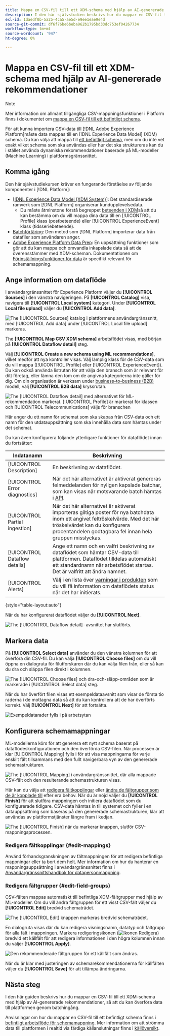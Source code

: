 ```yaml
---
title: Mappa en CSV-fil till ett XDM-schema med hjälp av AI-genererade Recommendations
description: I den här självstudien beskrivs hur du mappar en CSV-fil till ett XDM-schema med hjälp av AI-genererade rekommendationer.
exl-id: 1daedf0b-5a25-4ca5-ae5d-e9ee1eae9e4d
source-git-commit: df6f76be6beba962b1795bd33dc753ef04267734
workflow-type: tm+mt
source-wordcount: '947'
ht-degree: 0%

---
```


# Mappa en CSV-fil till ett XDM-schema med hjälp av AI-genererade rekommendationer

>[!NOTE]
>
>Mer information om allmänt tillgängliga CSV-mappningsfunktioner i Platform finns i dokumentet om [mappa en CSV-fil till ett befintligt schema](./existing-schema.md).

För att kunna importera CSV-data till [!DNL Adobe Experience Platform]måste data mappas till en [!DNL Experience Data Model] (XDM) schema. Du kan välja att mappa till [ett befintligt schema](./existing-schema.md), men om du inte vet exakt vilket schema som ska användas eller hur det ska struktureras kan du i stället använda dynamiska rekommendationer baserade på ML-modeller (Machine Learning) i plattformsgränssnittet.

## Komma igång

Den här självstudiekursen kräver en fungerande förståelse av följande komponenter i [!DNL Platform]:

* [[!DNL Experience Data Model (XDM System)]](../../../xdm/home.md): Det standardiserade ramverk som [!DNL Platform] organiserar kundupplevelsedata.
   * Du måste åtminstone förstå begreppet [beteenden i XDM](../../../xdm/home.md#data-behaviors)så att du kan bestämma om du vill mappa dina data till en [!UICONTROL Profile] klass (postbeteende) eller [!UICONTROL ExperienceEvent] klass (tidsseriebeteende).
* [Batchförtäring](../../batch-ingestion/overview.md): Den metod som [!DNL Platform] importerar data från datafiler som användaren anger.
* [Adobe Experience Platform Data Prep](../../batch-ingestion/overview.md): En uppsättning funktioner som gör att du kan mappa och omvandla inkapslade data så att de överensstämmer med XDM-scheman. Dokumentationen om [Förinställningsfunktioner för data](../../../data-prep/functions.md) är specifikt relevant för schemamappning.

## Ange information om dataflöde

I användargränssnittet för Experience Platform väljer du **[!UICONTROL Sources]** i den vänstra navigeringen. På **[!UICONTROL Catalog]** visa, navigera till **[!UICONTROL Local system]** kategori. Under **[!UICONTROL Local file upload]** väljer du **[!UICONTROL Add data]**.

![The [!UICONTROL Sources] katalog i plattformens användargränssnitt, med [!UICONTROL Add data] under [!UICONTROL Local file upload] markeras.](../../images/tutorials/map-csv-recommendations/local-file-upload.png)

The **[!UICONTROL Map CSV XDM schema]** arbetsflödet visas, med början på **[!UICONTROL Dataflow detail]** steg.

Välj **[!UICONTROL Create a new schema using ML recommendations]**, vilket medför att nya kontroller visas. Välj lämplig klass för de CSV-data som du vill mappa ([!UICONTROL Profile] eller [!UICONTROL ExperienceEvent]). Du kan också använda listrutan för att välja den bransch som är relevant för ditt företag, eller lämna den tom om de angivna kategorierna inte gäller för dig. Om din organisation är verksam under [business-to-business (B2B)](../../../xdm/tutorials/relationship-b2b.md) modell, välj **[!UICONTROL B2B data]** kryssrutan.

![The [!UICONTROL Dataflow detail] med alternativet för ML-rekommendation markerat. [!UICONTROL Profile] är markerat för klassen och [!UICONTROL Telecommunications] väljs för branschen](../../images/tutorials/map-csv-recommendations/select-class-and-industry.png)

Här anger du ett namn för schemat som ska skapas från CSV-data och ett namn för den utdatauppsättning som ska innehålla data som hämtas under det schemat.

Du kan även konfigurera följande ytterligare funktioner för dataflödet innan du fortsätter:

| Indatanamn | Beskrivning |
| --- | --- |
| [!UICONTROL Description] | En beskrivning av dataflödet. |
| [!UICONTROL Error diagnostics] | När det här alternativet är aktiverat genereras felmeddelanden för nyligen kapslade batchar, som kan visas när motsvarande batch hämtas i [API](../../batch-ingestion/api-overview.md). |
| [!UICONTROL Partial ingestion] | När det här alternativet är aktiverat importeras giltiga poster för nya batchdata inom ett angivet feltröskelvärde. Med det här tröskelvärdet kan du konfigurera procentandelen godtagbara fel innan hela gruppen misslyckas. |
| [!UICONTROL Dataflow details] | Ange ett namn och en valfri beskrivning av dataflödet som hämtar CSV-data till plattformen. Dataflödet tilldelas automatiskt ett standardnamn när arbetsflödet startas. Det är valfritt att ändra namnet. |
| [!UICONTROL Alerts] | Välj i en lista över [varningar i produkten](../../../observability/alerts/overview.md) som du vill få information om dataflödets status när det har initierats. |

{style="table-layout:auto"}

När du har konfigurerat dataflödet väljer du **[!UICONTROL Next]**.

![The [!UICONTROL Dataflow detail] -avsnittet har slutförts.](../../images/tutorials/map-csv-recommendations/dataflow-detail-complete.png)

## Markera data

På **[!UICONTROL Select data]** använder du den vänstra kolumnen för att överföra din CSV-fil. Du kan välja **[!UICONTROL Choose files]** om du vill öppna en dialogruta för filutforskaren där du kan välja filen från, eller så kan du dra och släppa filen direkt i kolumnen.

![The [!UICONTROL Choose files] och dra-och-släpp-områden som är markerade i [!UICONTROL Select data] steg.](../../images/tutorials/map-csv-recommendations/upload-files.png)

När du har överfört filen visas ett exempeldataavsnitt som visar de första tio raderna i de mottagna data så att du kan kontrollera att de har överförts korrekt. Välj **[!UICONTROL Next]** för att fortsätta.

![Exempeldatarader fylls i på arbetsytan](../../images/tutorials/map-csv-recommendations/data-uploaded.png)

## Konfigurera schemamappningar

ML-modellerna körs för att generera ett nytt schema baserat på dataflödeskonfigurationen och den överförda CSV-filen. När processen är klar [!UICONTROL Mapping] fylls i för att visa mappningarna för varje enskilt fält tillsammans med den fullt navigerbara vyn av den genererade schemastrukturen.

![The [!UICONTROL Mapping] i användargränssnittet, där alla mappade CSV-fält och den resulterande schemastrukturen visas.](../../images/tutorials/map-csv-recommendations/schema-generated.png)

Här kan du välja att [redigera fältkopplingar](#edit-mappings) eller [ändra de fältgrupper som de är kopplade till](#edit-schema) efter era behov. När du är nöjd väljer du **[!UICONTROL Finish]** för att slutföra mappningen och initiera dataflödet som du konfigurerade tidigare. CSV-data hämtas in till systemet och fyller i en datauppsättning som baseras på den genererade schemastrukturen, klar att användas av plattformstjänster längre fram i kedjan.

![The [!UICONTROL Finish] när du markerar knappen, slutför CSV-mappningsprocessen.](../../images/tutorials/map-csv-recommendations/finish-mapping.png)

### Redigera fältkopplingar {#edit-mappings}

Använd förhandsgranskningen av fältmappningen för att redigera befintliga mappningar eller ta bort dem helt. Mer information om hur du hanterar en mappningsuppsättning i användargränssnittet finns i [Användargränssnittshandbok för datapersonmappning](../../../data-prep/ui/mapping.md#mapping-interface).

### Redigera fältgrupper {#edit-field-groups}

CSV-fälten mappas automatiskt till befintliga XDM-fältgrupper med hjälp av ML-modeller. Om du vill ändra fältgruppen för ett visst CSV-fält väljer du **[!UICONTROL Edit]** bredvid schematrädet.

![The [!UICONTROL Edit] knappen markeras bredvid schematrädet.](../../images/tutorials/map-csv-recommendations/edit-schema-structure.png)

En dialogruta visas där du kan redigera visningsnamn, datatyp och fältgrupp för alla fält i mappningen. Markera redigeringsikonen (![Ikonen Redigera](../../images/tutorials/map-csv-recommendations/edit-icon.png)) bredvid ett källfält för att redigera informationen i den högra kolumnen innan du väljer **[!UICONTROL Apply]**.

![Den rekommenderade fältgruppen för ett källfält som ändras.](../../images/tutorials/map-csv-recommendations/select-schema-field.png)

När du är klar med justeringen av schemarekommendationerna för källfälten väljer du **[!UICONTROL Save]** för att tillämpa ändringarna.

## Nästa steg

I den här guiden beskrivs hur du mappar en CSV-fil till ett XDM-schema med hjälp av AI-genererade rekommendationer, så att du kan överföra data till plattformen genom batchingång.

Anvisningar om hur du mappar en CSV-fil till ett befintligt schema finns i [befintligt arbetsflöde för schemamappning](./existing-schema.md). Mer information om att strömma data till plattformen i realtid via färdiga källanslutningar finns i [källöversikt](../../../sources/home.md).
